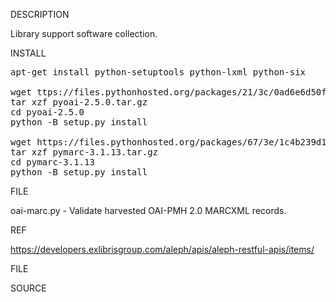 
DESCRIPTION

Library support software collection.

INSTALL
<pre>
apt-get install python-setuptools python-lxml python-six

wget ttps://files.pythonhosted.org/packages/21/3c/0ad6e6d50fc355be718fe667541797a27d0252641983b7925df685ef2163/pyoai-2.5.0.tar.gz
tar xzf pyoai-2.5.0.tar.gz
cd pyoai-2.5.0
python -B setup.py install

wget https://files.pythonhosted.org/packages/67/3e/1c4b239d179b2a24e8288ad4ae8f87a667bf5acb4c7907c68e3539ab9284/pymarc-3.1.13.tar.gz
tar xzf pymarc-3.1.13.tar.gz
cd pymarc-3.1.13
python -B setup.py install
</pre>
FILE

oai-marc.py - Validate harvested OAI-PMH 2.0 MARCXML records.

REF

https://developers.exlibrisgroup.com/aleph/apis/aleph-restful-apis/items/


FILE

SOURCE


